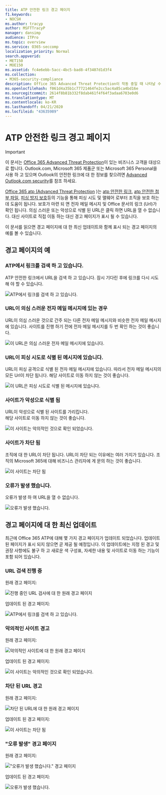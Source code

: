 ```yaml
---
title: ATP 안전한 링크 경고 페이지
f1.keywords:
- NOCSH
ms.author: tracyp
author: MSFTTracyP
manager: dansimp
audience: ITPro
ms.topic: overview
ms.service: O365-seccomp
localization_priority: Normal
search.appverid:
- MET150
- MOE150
ms.assetid: fc4e6ebb-5acc-4bc5-bad8-4f3407d1d3f4
ms.collection:
- M365-security-compliance
description: Office 365 Advanced Threat Protection이 작동 중일 때 나타날 수 있는 경고 페이지에 대 한 개요를 가져옵니다.
ms.openlocfilehash: f061d4a35b1c77721464fe2cc5ac4a85ca4bd16e
ms.sourcegitcommit: 2614f8b81b332f8dab461f4f64f3adaa6703e0d6
ms.translationtype: MT
ms.contentlocale: ko-KR
ms.lasthandoff: 04/21/2020
ms.locfileid: "43635989"
---
```

# <a name="atp-safe-links-warning-pages"></a>ATP 안전한 링크 경고 페이지

> [!IMPORTANT]
> 이 문서는 [Office 365 Advanced Threat Protection](office-365-atp.md)이 있는 비즈니스 고객을 대상으로 합니다. Outlook.com, Microsoft 365 제품군 또는 Microsoft 365 Personal을 사용 하 고 있으며 Outlook의 안전한 링크에 대 한 정보를 찾으려면 [Advanced Outlook.com security](https://support.office.com/article/882d2243-eab9-4545-a58a-b36fee4a46e2)를 참조 하세요.

[Office 365 atp (Advanced Threat Protection](office-365-atp.md) )는 [atp 안전한 링크](atp-safe-links.md), [atp 안전한 첨부 파일](atp-safe-attachments.md), [피싱 방지 보호](anti-phishing-protection.md)등의 기능을 통해 피싱 시도 및 맬웨어 로부터 조직을 보호 하는 데 도움이 됩니다. 보호가 마련 되 면 전자 메일 메시지 및 Office 문서의 링크 (Url)가 확인 됩니다. 의심 스러운 또는 악성으로 식별 된 URL은 클릭 하면 URL을 열 수 없습니다. 대신 사이트로 직접 이동 하는 대신 경고 페이지가 표시 될 수 있습니다.

이 문서를 읽으면 경고 페이지에 대 한 최신 업데이트와 함께 표시 되는 경고 페이지의 예를 볼 수 있습니다.

## <a name="examples-of-warning-pages"></a>경고 페이지의 예

### <a name="atp-is-scanning-the-link"></a>ATP에서 링크를 검색 하 고 있습니다.

ATP 안전한 링크에서 URL을 검색 하 고 있습니다. 잠시 기다린 후에 링크를 다시 시도해 야 할 수 있습니다.

![ATP에서 링크를 검색 하 고 있습니다.](../../media/ee8dd5ed-6b91-4248-b054-12b719e8d0ed.png)

### <a name="a-url-is-in-a-suspicious-email-message"></a>URL이 의심 스러운 전자 메일 메시지에 있는 경우

URL이 의심 스러운 것으로 간주 되는 다른 전자 메일 메시지와 비슷한 전자 메일 메시지에 있습니다. 사이트를 진행 하기 전에 전자 메일 메시지를 두 번 확인 하는 것이 좋습니다.

![이 URL은 의심 스러운 전자 메일 메시지에 있습니다.](../../media/33f57923-23e3-4b0f-838b-6ad589ba897b.png)

### <a name="a-url-is-in-a-message-identified-as-a-phishing-attempt"></a>URL이 피싱 시도로 식별 된 메시지에 있습니다.

URL이 피싱 공격으로 식별 된 전자 메일 메시지에 있습니다. 따라서 전자 메일 메시지의 모든 Url이 차단 됩니다. 해당 사이트로 이동 하지 않는 것이 좋습니다.

![이 URL은 피싱 시도로 식별 된 메시지에 있습니다.](../../media/6e544a28-0604-4821-aba6-d5a57bb917e5.png)

### <a name="a-site-has-been-identified-as-malicious"></a>사이트가 악성으로 식별 됨

URL이 악성으로 식별 된 사이트를 가리킵니다.  <br/> 해당 사이트로 이동 하지 않는 것이 좋습니다.

![이 사이트는 악의적인 것으로 확인 되었습니다.](../../media/058883c8-23f0-4672-9c1c-66b084796177.png)

### <a name="a-site-is-blocked"></a>사이트가 차단 됨

조직에 대 한 URL이 차단 됩니다. URL이 차단 되는 이유에는 여러 가지가 있습니다. 조직의 Microsoft 365에 대해 비즈니스 관리자에 게 문의 하는 것이 좋습니다.

![이 사이트는 차단 됨](../../media/6b4bda2d-a1e6-419e-8b10-588e83c3af3f.png)

### <a name="an-error-has-occurred"></a>오류가 발생 했습니다.

오류가 발생 하 여 URL을 열 수 없습니다.

![오류가 발생 했습니다.](../../media/2f7465a4-1cf4-4c1c-b7d4-3c07e4b795b4.png)

## <a name="recent-updates-to-warning-pages"></a>경고 페이지에 대 한 최신 업데이트

최근에 Office 365 ATP에 대해 몇 가지 경고 페이지가 업데이트 되었습니다. 업데이트 된 페이지가 표시 되지 않으면 곧 제공 될 예정입니다. 이 업데이트에는 지정 된 경고 및 권장 사항에도 불구 하 고 새로운 색 구성표, 자세한 내용 및 사이트로 이동 하는 기능이 포함 되어 있습니다.

### <a name="url-scan-in-progress"></a>URL 검색 진행 중

원래 경고 페이지:

![진행 중인 URL 검사에 대 한 원래 경고 페이지](../../media/04368763-763f-43d6-94a4-a48291d36893.png)

업데이트 된 경고 페이지:

![ATP에서 링크를 검색 하 고 있습니다.](../../media/ee8dd5ed-6b91-4248-b054-12b719e8d0ed.png)

### <a name="malicious-site-warning"></a>악의적인 사이트 경고

원래 경고 페이지:

![악의적인 사이트에 대 한 원래 경고 페이지](../../media/b9efda09-6dd8-46ef-82cb-56e4d538b8f5.png)

업데이트 된 경고 페이지:

![이 사이트는 악의적인 것으로 확인 되었습니다.](../../media/058883c8-23f0-4672-9c1c-66b084796177.png)

### <a name="blocked-url-warning"></a>차단 된 URL 경고

원래 경고 페이지:

![차단 된 URL에 대 한 원래 경고 페이지](../../media/3d6ba028-30bf-45fc-958e-d3aad3defc83.png)

업데이트 된 경고 페이지:

![이 사이트는 차단 됨](../../media/6b4bda2d-a1e6-419e-8b10-588e83c3af3f.png)

### <a name="error-occurred-warning-page"></a>"오류 발생" 경고 페이지

원래 경고 페이지:

!["오류가 발생 했습니다." 경고 페이지](../../media/9aaa4383-2f23-48be-bdaa-8efbcb2acc70.png)

업데이트 된 경고 페이지:

![오류가 발생 했습니다.](../../media/2f7465a4-1cf4-4c1c-b7d4-3c07e4b795b4.png)
